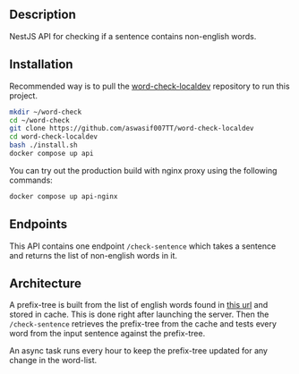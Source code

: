## Description

NestJS API for checking if a sentence contains non-english words.

## Installation

Recommended way is to pull the [word-check-localdev](https://github.com/aswasif007TT/word-check-localdev) repository to run this project.

```bash
mkdir ~/word-check
cd ~/word-check
git clone https://github.com/aswasif007TT/word-check-localdev
cd word-check-localdev
bash ./install.sh
docker compose up api
```

You can try out the production build with nginx proxy using the following commands:
```bash
docker compose up api-nginx
```

## Endpoints

This API contains one endpoint `/check-sentence` which takes a sentence and returns the list of non-english words in it.

## Architecture

A prefix-tree is built from the list of english words found in [this url](https://raw.githubusercontent.com/jeremy-rifkin/Wordlist/master/master.txt) and stored in cache. This is done right after launching the server. Then the `/check-sentence` retrieves the prefix-tree from the cache and tests every word from the input sentence against the prefix-tree.

An async task runs every hour to keep the prefix-tree updated for any change in the word-list.
